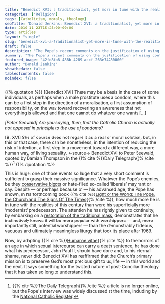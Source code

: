 ```yaml
---
title: "Benedict XVI: a traditionalist, yet more in tune with the realities of this age than his predecessor"
categories: ["Religion"]
tags: [Catholicism, morals, theology]
seoTitle: "Donald Jenkins: Benedict XVI: a traditionalist, yet more in tune with the realities of this age than his predecessor"
date: 2010-11-23T15:25:00+00:00
type: articles
layout: "single"
slug: "benedict-xvi-a-traditionalist-yet-more-in-tune-with-the-realities-of-this-age-than-his-predecessor"
draft: false
description: "The Pope's recent comments on the justification of using contraception are nothing more than the reaffirmation of traditional Christian doctrine"
summary: "The Pope's recent comments on the justification of using contraception whenever not doing so may result in taking a life—something his predecessor should have done, but never did— are nothing more than the reaffirmation of traditional Christian doctrine, just as was his restoration of the traditional mass. Its implications are huge."
featured_image: "42fd8bb8-488b-4289-accf-263e74780000"
author: "Donald Jenkins"
showthedate: false
tableofcontents: false
noindex: false
---
```


{{% quotation %}}
\[Benedict XVI\] There may be a basis in the case of some individuals, as perhaps when a male prostitute uses a condom, where this can be a first step in the direction of a moralisation, a first assumption of responsibility, on the way toward recovering an awareness that not everything is allowed and that one cannot do whatever one wants \[…\]

_\[Peter Seewald\] Are you saying, then, that the Catholic Church is actually not opposed in principle to the use of condoms?_

\[B. XVI\] She of course does not regard it as a real or moral solution, but, in this or that case, there can be nonetheless, in the intention of reducing the risk of infection, a first step in a movement toward a different way, a more human way, of living sexuality.
<-source->
Benedict XVI to Peter Seewald, quoted by Damian Thompson in the {{% cite %}}Daily Telegraph{{% /cite %}}[^1]
{{% /quotation %}}

This is huge: one of those events so huge that a very short comment is sufficient to grasp their massive significance. Whatever the Pope’s enemies, be they [conservative bigots](https://www.ncregister.com/blog/the-pope-said-what-about-condoms) or hate-filled so-called ‘liberals’ may rant or say. Despite — or perhaps because of — his advanced age, the Pope has shown, in his forthcoming book {{% cite %}}[Light of the World: The Pope, the Church and The Signs Of The Times](https://www.amazon.com/gp/product/1586176064?ie=UTF8&tag=jimmyakincom-20&linkCode=as2&camp=1789&creative=390957&creativeASIN=1586176064){{% /cite %}}, how much more he is in tune with the realities of this century than were his superficially more ‘modernist’ predecessors. The attention he has rightly given to continuity, by embarking on a [restoration of the traditional mass](/the-four-traditionalist-bishops-were-they-ever-validly-excommunicated/), demonstrates that he instinctively knows it will be more popular with worshippers — and, more importantly still, potential worshippers — than the demonstrably hideous, vacuous and ultimately meaningless liturgy that took its place after 1969.

Now, by adapting {{% cite %}}[Humanae vitae](https://en.wikipedia.org/wiki/Humanae_vitae){{% /cite %}} to the horrors of an age in which sexual intercourse can carry a death sentence, he has done what his predecessor, John Paul II, should have done and, to his eternal shame, never did: Benedict XVI has reaffirmed that the Church’s primary mission is to preserve God’s most precious gift to us, life — in this world and the next. It says something for the twisted nature of post-Conciliar theology that it has taken so long to understand this.

[^1]: {{% cite %}}The Daily Telegraph{{% /cite %}} article is no longer online, but the Pope's interview was widely discussed at the time, including by the [National Catholic Register](https://www.ncregister.com/blog/the-pope-said-what-about-condoms).
